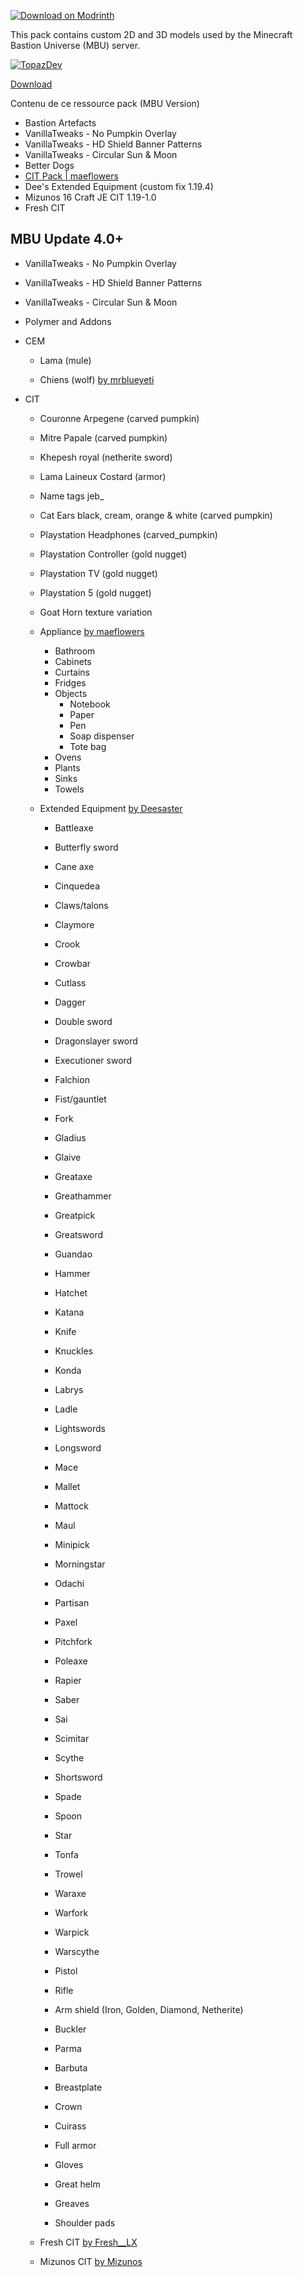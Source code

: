 [![Download on Modrinth](https://dl.topazdev.fr/stock/images/web/modrinth.svg)](https://modrinth.com/resourcepack/artefacts)

This pack contains custom 2D and 3D models used by the Minecraft Bastion Universe (MBU) server.

[![TopazDev](https://dl.topazdev.fr/stock/images/web/topazdev-smoothwhite.png)](https://minecraft.topazdev.fr/)

[Download](https://dl.topazdev.fr/projets?d=/resourcespack/artefacts)

Contenu de ce ressource pack (MBU Version)

- Bastion Artefacts
- VanillaTweaks - No Pumpkin Overlay
- VanillaTweaks - HD Shield Banner Patterns
- VanillaTweaks - Circular Sun & Moon
- Better Dogs
- [CIT Pack | maeflowers](https://maeflowersmc.wixsite.com/minecraft)
- Dee's Extended Equipment (custom fix 1.19.4)
- Mizunos 16 Craft JE CIT 1.19-1.0
- Fresh CIT

## MBU Update 4.0+

- VanillaTweaks - No Pumpkin Overlay
- VanillaTweaks - HD Shield Banner Patterns
- VanillaTweaks - Circular Sun & Moon
- Polymer and Addons

- CEM

  - Lama (mule)

  - Chiens (wolf) [by mrblueyeti](https://www.curseforge.com/minecraft/texture-packs/better-dogs)

- CIT

  - Couronne Arpegene (carved pumpkin)
  - Mitre Papale (carved pumpkin)
  - Khepesh royal (netherite sword)
  - Lama Laineux Costard (armor)
  - Name tags jeb\_

  - Cat Ears black, cream, orange & white (carved pumpkin)

  - Playstation Headphones (carved_pumpkin)
  - Playstation Controller (gold nugget)
  - Playstation TV (gold nugget)
  - Playstation 5 (gold nugget)

  - Goat Horn texture variation

  - Appliance [by maeflowers](https://maeflowersmc.wixsite.com/minecraft)

    - Bathroom
    - Cabinets
    - Curtains
    - Fridges
    - Objects
      - Notebook
      - Paper
      - Pen
      - Soap dispenser
      - Tote bag
    - Ovens
    - Plants
    - Sinks
    - Towels

  - Extended Equipment [by Deesaster](https://www.curseforge.com/minecraft/texture-packs/dees-extended-equipment)

    - Battleaxe
    - Butterfly sword
    - Cane axe
    - Cinquedea
    - Claws/talons
    - Claymore
    - Crook
    - Crowbar
    - Cutlass
    - Dagger
    - Double sword
    - Dragonslayer sword
    - Executioner sword
    - Falchion
    - Fist/gauntlet
    - Fork
    - Gladius
    - Glaive
    - Greataxe
    - Greathammer
    - Greatpick
    - Greatsword
    - Guandao
    - Hammer
    - Hatchet
    - Katana
    - Knife
    - Knuckles
    - Konda
    - Labrys
    - Ladle
    - Lightswords
    - Longsword
    - Mace
    - Mallet
    - Mattock
    - Maul
    - Minipick
    - Morningstar
    - Odachi
    - Partisan
    - Paxel
    - Pitchfork
    - Poleaxe
    - Rapier
    - Saber
    - Sai
    - Scimitar
    - Scythe
    - Shortsword
    - Spade
    - Spoon
    - Star
    - Tonfa
    - Trowel
    - Waraxe
    - Warfork
    - Warpick
    - Warscythe

    - Pistol
    - Rifle

    - Arm shield (Iron, Golden, Diamond, Netherite)
    - Buckler
    - Parma

    - Barbuta
    - Breastplate
    - Crown
    - Cuirass
    - Full armor
    - Gloves
    - Great helm
    - Greaves
    - Shoulder pads

  - Fresh CIT [by Fresh\_\_LX](https://www.curseforge.com/minecraft/texture-packs/fresh-cit)

  - Mizunos CIT [by Mizunos](https://mizunomcmemo.blogspot.com/p/cit.html)
